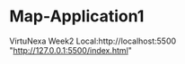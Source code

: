 # Map-Application1
VirtuNexa Week2    Local:http://localhost:5500           "http://127.0.0.1:5500/index.html"
